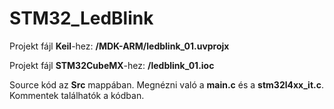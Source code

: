 # STM32_LedBlink

Projekt fájl **Keil**-hez: **/MDK-ARM/ledblink_01.uvprojx**

Projekt fájl **STM32CubeMX**-hez: **/ledblink_01.ioc**

Source kód az **Src** mappában. Megnézni való a **main.c** és a **stm32l4xx_it.c**. Kommentek találhatók a kódban.
